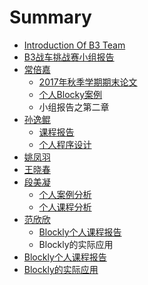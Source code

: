 # Summary

* [Introduction Of B3 Team](README.md)
* [B3战车挑战赛小组报告](chapter1.md)
* [常倍嘉](chang-bei-jia.md)
  * [2017年秋季学期期末论文](chang-bei-jia/2017nian-qiu-ji-xue-qi-qi-mo-lun-wen.md)
  * [个人Blocky案例](chang-bei-jia/ge-ren-blocky-an-li.md)
  * 小组报告之第二章
* [孙逸鲲](sun-yi-kun.md)
  * [课程报告](sun-yi-kun/ke-cheng-bao-gao.md)
  * [个人程序设计](sun-yi-kun/ge-ren-cheng-xu-she-ji.md)
* [姚凤羽](yao-feng-yu.md)
* [王晓春](wang-xiao-chun.md)
* [段美凝](duan-mei-ning.md)
  * [个人案例分析](duan-mei-ning/ge-ren-an-li-fen-xi.md)
  * [个人课程分析](duan-mei-ning/ge-ren-ke-cheng-fen-xi.md)
* [范欣欣](fan-xin-xin.md)
  * [Blockly个人课程报告](fan-xin-xin/blocklyge-ren-ke-cheng-bao-gao.md)
  * Blockly的实际应用
* [Blockly个人课程报告](blocklyge-ren-ke-cheng-bao-gao.md)
* [Blockly的实际应用](blocklyde-shi-ji-ying-yong.md)

